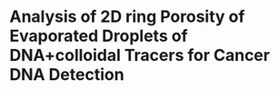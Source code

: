 # Analysis of 2D ring Porosity of Evaporated Droplets of DNA+colloidal Tracers for Cancer DNA Detection
